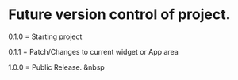 
# Future version control of project.
0.1.0 = Starting project

0.1.1 = Patch/Changes to current widget or App area 

1.0.0 = Public Release. &nbsp
